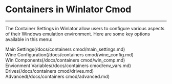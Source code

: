 # Containers in Winlator Cmod

---  

The Container Settings in Winlator allow users to configure various aspects of their Windows emulation environment. Here are some key options available in this menu:  

Main Settings(/docs/containers cmod/main_settings.md)  
Wine Configuration(/docs/containers cmod/wine_config.md)  
Win Components(/docs/containers cmod/win_comp.md)  
Envionment Variables(/docs/containers cmod/env_vars.md)  
Drives(/docs/containers cmod/drives.md)  
Advanced(/docs/containers cmod/advanced.md)  
